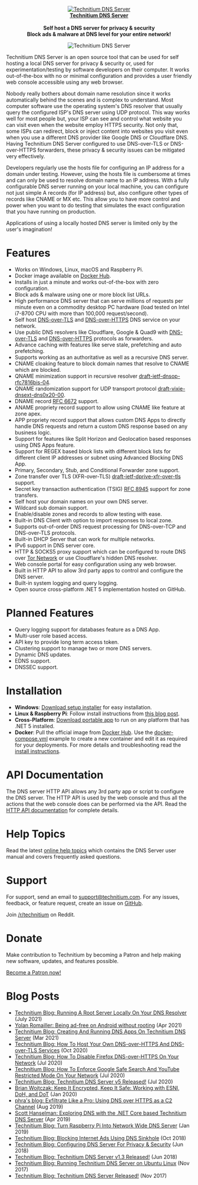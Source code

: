 <p align="center">
	<a href="https://technitium.com/dns/">
		<img src="https://technitium.com/img/logo.png" alt="Technitium DNS Server" /><br />
		<b>Technitium DNS Server</b>
	</a><br />
	<br />
	<b>Self host a DNS server for privacy & security</b><br />
	<b>Block ads & malware at DNS level for your entire network!</b>
</p>
<p align="center">
<img src="https://technitium.com/dns/ScreenShot1.png" alt="Technitium DNS Server" />
</p>

Technitium DNS Server is an open source tool that can be used for self hosting a local DNS server for privacy & security or, used for experimentation/testing by software developers on their computer. It works out-of-the-box with no or minimal configuration and provides a user friendly web console accessible using any web browser.

Nobody really bothers about domain name resolution since it works automatically behind the scenes and is complex to understand. Most computer software use the operating system's DNS resolver that usually query the configured ISP's DNS server using UDP protocol. This way works well for most people but, your ISP can see and control what website you can visit even when the website employ HTTPS security. Not only that, some ISPs can redirect, block or inject content into websites you visit even when you use a different DNS provider like Google DNS or Cloudflare DNS. Having Technitium DNS Server configured to use DNS-over-TLS or DNS-over-HTTPS forwarders, these privacy & security issues can be mitigated very effectively.

Developers regularly use the hosts file for configuring an IP address for a domain under testing. However, using the hosts file is cumbersome at times and can only be used to resolve domain name to an IP address. With a fully configurable DNS server running on your local machine, you can configure not just simple A records (for IP address) but, also configure other types of records like CNAME or MX etc. This allow you to have more control and power when you want to do testing that simulates the exact configuration that you have running on production.

Applications of using a locally hosted DNS server is limited only by the user's imagination!

# Features
- Works on Windows, Linux, macOS and Raspberry Pi.
- Docker image available on [Docker Hub](https://hub.docker.com/r/technitium/dns-server).
- Installs in just a minute and works out-of-the-box with zero configuration.
- Block ads & malware using one or more block list URLs.
- High performance DNS server that can serve millions of requests per minute even on a commodity desktop PC hardware (load tested on Intel i7-8700 CPU with more than 100,000 request/second).
- Self host [DNS-over-TLS](https://en.wikipedia.org/wiki/DNS_over_TLS) and [DNS-over-HTTPS](https://en.wikipedia.org/wiki/DNS_over_HTTPS) DNS service on your network.
- Use public DNS resolvers like Cloudflare, Google & Quad9 with [DNS-over-TLS](https://en.wikipedia.org/wiki/DNS_over_TLS) and [DNS-over-HTTPS](https://en.wikipedia.org/wiki/DNS_over_HTTPS) protocols as forwarders.
- Advance caching with features like serve stale, prefetching and auto prefetching.
- Supports working as an authoritative as well as a recursive DNS server.
- CNAME cloaking feature to block domain names that resolve to CNAME which are blocked.
- QNAME minimization support in recursive resolver [draft-ietf-dnsop-rfc7816bis-04](https://tools.ietf.org/html/draft-ietf-dnsop-rfc7816bis-04).
- QNAME randomization support for UDP transport protocol [draft-vixie-dnsext-dns0x20-00](https://tools.ietf.org/html/draft-vixie-dnsext-dns0x20-00).
- DNAME record [RFC 6672](https://datatracker.ietf.org/doc/html/rfc6672) support.
- ANAME propriety record support to allow using CNAME like feature at zone apex.
- APP propriety record support that allows custom DNS Apps to directly handle DNS requests and return a custom DNS response based on any business logic.
- Support for features like Split Horizon and Geolocation based responses using DNS Apps feature.
- Support for REGEX based block lists with different block lists for different client IP addresses or subnet using Advanced Blocking DNS App.
- Primary, Secondary, Stub, and Conditional Forwarder zone support.
- Zone transfer over TLS (XFR-over-TLS) [draft-ietf-dprive-xfr-over-tls](https://datatracker.ietf.org/doc/draft-ietf-dprive-xfr-over-tls/) support.
- Secret key transaction authentication (TSIG) [RFC 8945](https://datatracker.ietf.org/doc/html/rfc8945) support for zone transfers.
- Self host your domain names on your own DNS server.
- Wildcard sub domain support.
- Enable/disable zones and records to allow testing with ease.
- Built-in DNS Client with option to import responses to local zone.
- Supports out-of-order DNS request processing for DNS-over-TCP and DNS-over-TLS protocols.
- Built-in DHCP Server that can work for multiple networks.
- IPv6 support in DNS server core.
- HTTP & SOCKS5 proxy support which can be configured to route DNS over [Tor Network](https://www.torproject.org/) or use Cloudflare's hidden DNS resolver.
- Web console portal for easy configuration using any web browser.
- Built in HTTP API to allow 3rd party apps to control and configure the DNS server.
- Built-in system logging and query logging.
- Open source cross-platform .NET 5 implementation hosted on GitHub.

# Planned Features
- Query logging support for databases feature as a DNS App.
- Multi-user role based access.
- API key to provide long term access token.
- Clustering support to manage two or more DNS servers.
- Dynamic DNS updates.
- EDNS support.
- DNSSEC support.

# Installation
- **Windows**: [Download setup installer](https://download.technitium.com/dns/DnsServerSetup.zip) for easy installation.
- **Linux & Raspberry Pi**: Follow install instructions from [this blog post](https://blog.technitium.com/2017/11/running-dns-server-on-ubuntu-linux.html).
- **Cross-Platform**: [Download portable app](https://download.technitium.com/dns/DnsServerPortable.tar.gz) to run on any platform that has .NET 5 installed.
- **Docker**: Pull the official image from [Docker Hub](https://hub.docker.com/r/technitium/dns-server). Use the [docker-compose.yml](https://github.com/TechnitiumSoftware/DnsServer/blob/master/docker-compose.yml) example to create a new container and edit it as required for your deployments. For more details and troubleshooting read the [install instructions](https://blog.technitium.com/2017/11/running-dns-server-on-ubuntu-linux.html).

# API Documentation
The DNS server HTTP API allows any 3rd party app or script to configure the DNS server. The HTTP API is used by the web console and thus all the actions that the web console does can be performed via the API. Read the [HTTP API documentation](https://github.com/TechnitiumSoftware/DnsServer/blob/master/APIDOCS.md) for complete details.

# Help Topics
Read the latest [online help topics](https://go.technitium.com/?id=25) which contains the DNS Server user manual and covers frequently asked questions.

# Support
For support, send an email to support@technitium.com. For any issues, feedback, or feature request, create an issue on [GitHub](https://github.com/TechnitiumSoftware/DnsServer/issues).

Join [/r/technitium](https://www.reddit.com/r/technitium/) on Reddit.

# Donate
Make contribution to Technitium by becoming a Patron and help making new software, updates, and features possible.

[Become a Patron now!](https://www.patreon.com/technitium)

# Blog Posts
- [Technitium Blog: Running A Root Server Locally On Your DNS Resolver](https://blog.technitium.com/2021/07/running-root-server-locally-on-your-dns.html) (July 2021)
- [Yolan Romailler: Being ad-free on Android without rooting](https://romailler.ch/2021/04/15/misc-pihole_over_dot/) (Apr 2021)
- [Technitium Blog: Creating And Running DNS Apps On Technitium DNS Server](https://blog.technitium.com/2021/03/creating-and-running-dns-apps-on.html) (Mar 2021)
- [Technitium Blog: How To Host Your Own DNS-over-HTTPS And DNS-over-TLS Services](https://blog.technitium.com/2020/07/how-to-host-your-own-dns-over-https-and.html) (Oct 2020)
- [Technitium Blog: How To Disable Firefox DNS-over-HTTPS On Your Network](https://blog.technitium.com/2020/07/how-to-disable-firefox-dns-over-https.html) (Jul 2020)
- [Technitium Blog: How To Enforce Google Safe Search And YouTube Restricted Mode On Your Network](https://blog.technitium.com/2020/07/how-to-enforce-google-safe-search-and.html) (Jul 2020)
- [Technitium Blog: Technitium DNS Server v5 Released!](https://blog.technitium.com/2020/07/technitium-dns-server-v5-released.html) (Jul 2020)
- [Brian Wojtczak: Keep It Encrypted, Keep It Safe: Working with ESNI, DoH, and DoT](https://www.toptal.com/web/encrypted-safe-with-esni-doh-dot) (Jan 2020)
- [phra's blog: Exfiltrate Like a Pro: Using DNS over HTTPS as a C2 Channel](https://iwantmore.pizza/posts/dnscat2-over-doh.html) (Aug 2019)
- [Scott Hanselman: Exploring DNS with the .NET Core based Technitium DNS Server](https://www.hanselman.com/blog/ExploringDNSWithTheNETCoreBasedTechnitiumDNSServer.aspx) (Apr 2019)
- [Technitium Blog: Turn Raspberry Pi Into Network Wide DNS Server](https://blog.technitium.com/2019/01/turn-raspberry-pi-into-network-wide-dns.html) (Jan 2019)
- [Technitium Blog: Blocking Internet Ads Using DNS Sinkhole](https://blog.technitium.com/2018/10/blocking-internet-ads-using-dns-sinkhole.html) (Oct 2018)
- [Technitium Blog: Configuring DNS Server For Privacy & Security](https://blog.technitium.com/2018/06/configuring-dns-server-for-privacy.html) (Jun 2018)
- [Technitium Blog: Technitium DNS Server v1.3 Released!](https://blog.technitium.com/2018/06/technitium-dns-server-v13-released.html) (Jun 2018)
- [Technitium Blog: Running Technitium DNS Server on Ubuntu Linux](https://blog.technitium.com/2017/11/running-dns-server-on-ubuntu-linux.html) (Nov 2017)
- [Technitium Blog: Technitium DNS Server Released!](https://blog.technitium.com/2017/11/technitium-dns-server-released.html) (Nov 2017)
